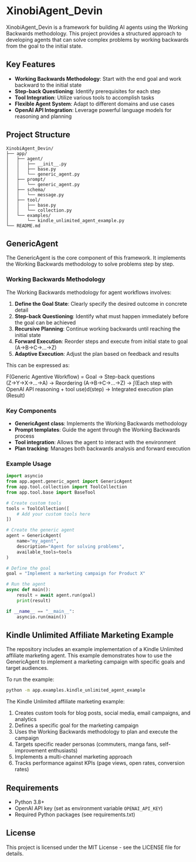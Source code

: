 # XinobiAgent_Devin

XinobiAgent_Devin is a framework for building AI agents using the Working Backwards methodology. This project provides a structured approach to developing agents that can solve complex problems by working backwards from the goal to the initial state.

## Key Features

- **Working Backwards Methodology**: Start with the end goal and work backward to the initial state
- **Step-back Questioning**: Identify prerequisites for each step
- **Tool Integration**: Utilize various tools to accomplish tasks
- **Flexible Agent System**: Adapt to different domains and use cases
- **OpenAI API Integration**: Leverage powerful language models for reasoning and planning

## Project Structure

```
XinobiAgent_Devin/
├── app/
│   ├── agent/
│   │   ├── __init__.py
│   │   ├── base.py
│   │   └── generic_agent.py
│   ├── prompt/
│   │   └── generic_agent.py
│   ├── schema/
│   │   └── message.py
│   ├── tool/
│   │   ├── base.py
│   │   └── collection.py
│   └── examples/
│       └── kindle_unlimited_agent_example.py
└── README.md
```

## GenericAgent

The GenericAgent is the core component of this framework. It implements the Working Backwards methodology to solve problems step by step.

### Working Backwards Methodology

The Working Backwards methodology for agent workflows involves:

1. **Define the Goal State**: Clearly specify the desired outcome in concrete detail
2. **Step-back Questioning**: Identify what must happen immediately before the goal can be achieved
3. **Recursive Planning**: Continue working backwards until reaching the initial state
4. **Forward Execution**: Reorder steps and execute from initial state to goal (A→B→C→...→Z)
5. **Adaptive Execution**: Adjust the plan based on feedback and results

This can be expressed as:

F(Generic Agentive Workflow) = 
  Goal → Step-back questions (Z→Y→X→...→A) →
  Reordering (A→B→C→...→Z) →
  ∫(Each step with OpenAI API reasoning + tool use)d(step) →
  Integrated execution plan (Result)

### Key Components

- **GenericAgent class**: Implements the Working Backwards methodology
- **Prompt templates**: Guide the agent through the Working Backwards process
- **Tool integration**: Allows the agent to interact with the environment
- **Plan tracking**: Manages both backwards analysis and forward execution

### Example Usage

```python
import asyncio
from app.agent.generic_agent import GenericAgent
from app.tool.collection import ToolCollection
from app.tool.base import BaseTool

# Create custom tools
tools = ToolCollection([
    # Add your custom tools here
])

# Create the generic agent
agent = GenericAgent(
    name="my_agent",
    description="Agent for solving problems",
    available_tools=tools
)

# Define the goal
goal = "Implement a marketing campaign for Product X"

# Run the agent
async def main():
    result = await agent.run(goal)
    print(result)

if __name__ == "__main__":
    asyncio.run(main())
```

## Kindle Unlimited Affiliate Marketing Example

The repository includes an example implementation of a Kindle Unlimited affiliate marketing agent. This example demonstrates how to use the GenericAgent to implement a marketing campaign with specific goals and target audiences.

To run the example:

```bash
python -m app.examples.kindle_unlimited_agent_example
```

The Kindle Unlimited affiliate marketing example:

1. Creates custom tools for blog posts, social media, email campaigns, and analytics
2. Defines a specific goal for the marketing campaign
3. Uses the Working Backwards methodology to plan and execute the campaign
4. Targets specific reader personas (commuters, manga fans, self-improvement enthusiasts)
5. Implements a multi-channel marketing approach
6. Tracks performance against KPIs (page views, open rates, conversion rates)

## Requirements

- Python 3.8+
- OpenAI API key (set as environment variable `OPENAI_API_KEY`)
- Required Python packages (see requirements.txt)

## License

This project is licensed under the MIT License - see the LICENSE file for details.
